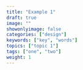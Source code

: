 ```yaml
---
title: "Example 1"
draft: true
image: ""
showonlyimage: false
categories: ["design"]
keywords: ["key", "words"]
topics: ["topic 1"]
tags: ["one", "two"]
weight: 1
---
```

